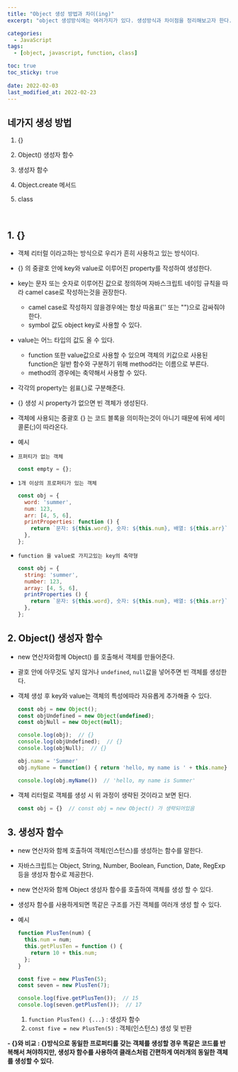 ```yaml
---
title: "Object 생성 방법과 차이(ing)"
excerpt: "object 생성방식에는 여러가지가 있다. 생성방식과 차이점을 정리해보고자 한다."

categories:
  - JavaScript
tags:
  - [object, javascript, function, class]

toc: true
toc_sticky: true
 
date: 2022-02-03
last_modified_at: 2022-02-23
---
```


## 네가지 생성 방법

1. {}
2. Object() 생성자 함수
3. 생성자 함수
4. Object.create 메서드
5. class

   <!-- udemy(JavaScript: The Advanced Concepts (2022 Update)) > 섹션 6: Object Oriented Programming
   3 ~ 4 => udemy(JavaScript: The Advanced Concepts (2022 Update)) > 102 Object.creat() vs Class -->

<br>

## 1. {}

  - 객체 리터럴 이라고하는 방식으로 우리가 흔히 사용하고 있는 방식이다.
  - {} 의 중괄호 안에 key와 value로 이루어진 property를 작성하여 생성한다.
  - key는 문자 또는 숫자로 이루어진 값으로 정의하며 자바스크립트 네이밍 규칙을 따라 camel case로 작성하는것을 권장한다.
    - camel case로 작성하지 않을경우에는 항상 따옴표('' 또는 "")으로 감싸줘야 한다.
    - symbol 값도 object key로 사용할 수 있다.
  - value는 어느 타입의 값도 올 수 있다.
    - function 또한 value값으로 사용할 수 있으며 객체의 키값으로 사용된 function은 일반 함수와 구분하기 위해 method라는 이름으로 부른다.
    - method의 경우에는 축약해서 사용할 수 있다.
  - 각각의 property는 쉼표(,)로 구분해준다.
  - {} 생성 시 property가 없으면 빈 객체가 생성된다.
  - 객체에 사용되는 중괄호 {} 는 코드 블록을 의미하는것이 아니기 때문에 뒤에 세미콜론(;)이 따라온다.

  - 예시
  - `프퍼티가 없는 객체`
    ```jsx
    const empty = {};
    ```

  - `1개 이상의 프로퍼티가 있는 객체`
    ```jsx
    const obj = {
      word: 'summer',
      num: 123,
      arr: [4, 5, 6],
      printProperties: function () {
        return `문자: ${this.word}, 숫자: ${this.num}, 배열: ${this.arr}`
      },
    };
    ```

  - `function 을 value로 가지고있는 key의 축약형`
    ```jsx
    const obj = {
      string: 'summer',
      number: 123,
      array: [4, 5, 6],
      printProperties () {
        return `문자: ${this.word}, 숫자: ${this.num}, 배열: ${this.arr}`
      },
    };
    ```

## 2. Object() 생성자 함수
  - new 연산자와함께 Object() 를 호출해서 객체를 만들어준다.
  - 괄호 안에 아무것도 넣지 않거나 `undefined`, `null`값을 넣어주면 빈 객체를 생성한다.
  - 객체 생성 후 key와 value는 객체의 특성에따라 자유롭게 추가해줄 수 있다.
    ```js
    const obj = new Object();
    const objUndefined = new Object(undefined);
    const objNull = new Object(null);

    console.log(obj);  // {}
    console.log(objUndefined);  // {}
    console.log(objNull);  // {}

    obj.name = 'Summer'
    obj.myName = function() { return 'hello, my name is ' + this.name}

    console.log(obj.myName())  // 'hello, my name is Summer'
    ```
  
  - 객체 리터럴로 객체를 생성 시 위 과정이 생략된 것이라고 보면 된다.
    ```js
    const obj = {}  // const obj = new Object() 가 생략되어있음
    ```


## 3. 생성자 함수

  - new 연산자와 함께 호출하여 객체(인스턴스)를 생성하는 함수를 말한다.
  - 자바스크립트는 Object, String, Number, Boolean, Function, Date, RegExp 등을 생성자 함수로 제공한다.
  - new 연산자와 함께 Object 생성자 함수를 호출하여 객체를 생성 할 수 있다.
  - 생성자 함수를 사용하게되면 똑같은 구조를 가진 객체를 여러개 생성 할 수 있다.

  - 예시
    ```jsx
    function PlusTen(num) {
      this.num = num;
      this.getPlusTen = function () { 
        return 10 + this.num;
      };
    }

    const five = new PlusTen(5);
    const seven = new PlusTen(7);

    console.log(five.getPlusTen());  // 15
    console.log(seven.getPlusTen());  // 17
    ```
    1. `function PlusTen() {...}` : 생성자 함수
    2. `const five = new PlusTen(5)` : 객체(인스턴스) 생성 및 반환

  **- {}와 비교 : {}방식으로 동일한 프로퍼티를 갖는 객체를 생성할 경우 똑같은 코드를 반복해서 쳐야하지만, 생성자 함수를 사용하여 클래스처럼 간편하게 여러개의 동일한 객체를 생성할 수 있다.**